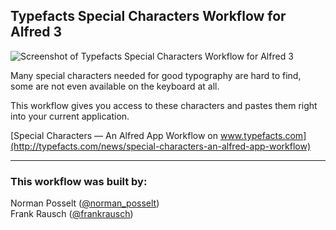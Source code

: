 ## Typefacts Special Characters Workflow for Alfred 3

![](http://typefacts.com/wordpress/wp-content/themes/barthelme/images/_uploads/01-github.jpg "Screenshot of Typefacts Special Characters Workflow for Alfred 3")

Many special characters needed for good typography are hard to find, some are not even available on the keyboard at all.

This workflow gives you access to these characters and pastes them right into your current application.

[Special Characters — An Alfred App Workflow on www.typefacts.com](http://typefacts.com/news/special-characters-an-alfred-app-workflow)

---

### This workflow was built by:
Norman Posselt ([@norman_posselt](https://twitter.com/normanposselt))  
Frank Rausch ([@frankrausch](https://twitter.com/frankrausch))